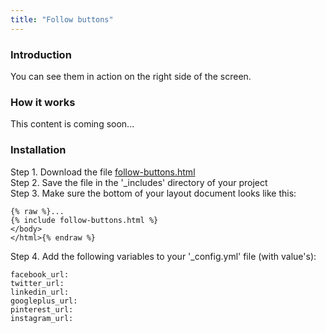 ```yaml
---
title: "Follow buttons"
---
```


### Introduction

You can see them in action on the right side of the screen.

### How it works

This content is coming soon...

### Installation

Step 1. Download the file [follow-buttons.html](https://raw.githubusercontent.com/xtapo/jekyllcodex/gh-pages/_includes/follow-buttons.html)
<br />Step 2. Save the file in the '_includes' directory of your project
<br />Step 3. Make sure the bottom of your layout document looks like this:

```
{% raw %}...
{% include follow-buttons.html %}
</body>
</html>{% endraw %}
```
Step 4. Add the following variables to your '_config.yml' file (with value's):
```
facebook_url: 
twitter_url: 
linkedin_url: 
googleplus_url:
pinterest_url:
instagram_url:
```